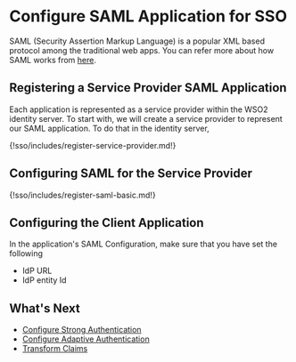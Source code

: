 # Configure SAML Application for SSO

SAML (Security Assertion Markup Language) is a popular XML based protocol among the traditional web apps. You can
 refer more about how SAML works from [here](../concepts/saml.md).
 
 
## Registering a Service Provider SAML Application
 
 Each application is represented as a service provider within the WSO2 identity server. To start with, we will create
  a service provider to represent our SAML application. To do that in the identity server,
 
 {!sso/includes/register-service-provider.md!}
 
## Configuring SAML for the Service Provider
 
 {!sso/includes/register-saml-basic.md!}
  
 
## Configuring the Client Application
 In the application's SAML Configuration, make sure that you have set the following
* IdP URL
* IdP entity Id
 
 
## What's Next
 * [Configure Strong Authentication](strong-authentication.md)
 * [Configure Adaptive Authentication](adaptive-authentication.md)
 * [Transform Claims](claim-mapping.md)